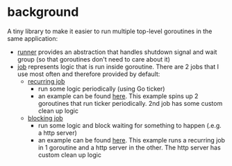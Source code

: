 # background

A tiny library to make it easier to run multiple top-level goroutines in the same application:

- [runner](runner.go) provides an abstraction that handles shutdown signal and wait group (so that goroutines don't need to care about it)
- [job](job/job.go) represents logic that is run inside goroutine. There are 2 jobs that I use most often and therefore provided by default:
  - [recurring job](job/recurring.go)
    - run some logic periodically (using Go ticker)
    - an example can be found [here](examples/recurring_job/main.go). This example spins up 2 goroutines that run ticker periodically. 2nd job has some custom clean up logic
  - [blocking job](job/blocking.go)
    - run some logic and block waiting for something to happen (.e.g. a http server)
    - an example can be found [here](examples/blocking_job/main.go). This example runs a recurring job in 1 goroutine and a http server in the other. The http server has custom clean up logic
